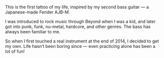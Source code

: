 This is the first tattoo of my life, inspired by my second bass guitar — a Japanese-made Fender AJB-M.

I was introduced to rock music through Beyond when I was a kid, and later got into punk, funk, nu-metal, hardcore, and other genres. The bass has always been familiar to me.

So when I first touched a real instrument at the end of 2014, I decided to get my own. Life hasn’t been boring since — even practicing alone has been a lot of fun!
